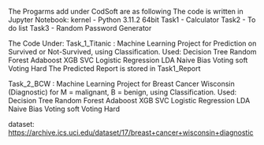 The Progarms add under CodSoft are as following
The code is written in Jupyter Notebook: kernel - Python 3.11.2 64bit
Task1 - Calculator
Task2 - To do list
Task3 - Random Password Generator

The Code Under: 
Task_1_Titanic : Machine Learning Project for Prediction on Survived or Not-Survived, using Classification.
Used:
Decision Tree
Random Forest
Adaboost
XGB
SVC
Logistic Regression
LDA
Naive Bias
Voting soft
Voting Hard
The Predicted Report is stored in Task1_Report

Task_2_BCW : Machine Learning Project for Breast Cancer Wisconsin (Diagnostic) for M = malignant, B = benign, using Classification.
Used:
Decision Tree
Random Forest
Adaboost
XGB
SVC
Logistic Regression
LDA
Naive Bias
Voting soft
Voting Hard

dataset: https://archive.ics.uci.edu/dataset/17/breast+cancer+wisconsin+diagnostic
